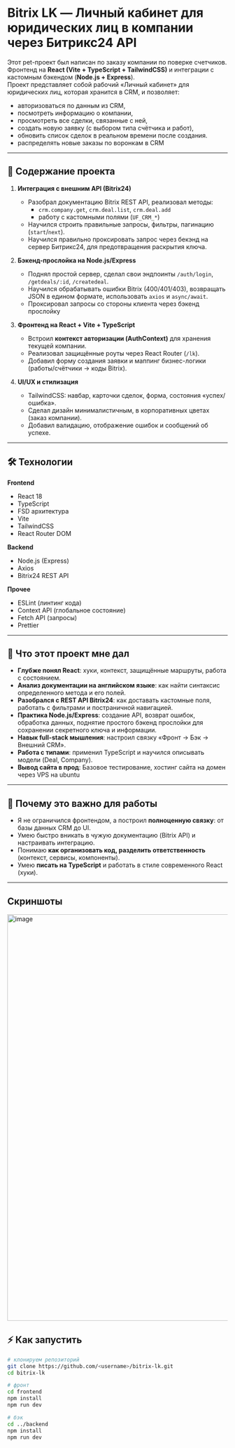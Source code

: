 # Bitrix LK — Личный кабинет для юридических лиц в компании через Битрикс24 API

Этот pet-проект был написан по заказу компании по поверке счетчиков. Фронтенд на **React (Vite + TypeScript + TailwindCSS)** и интеграции с кастомным бэкендом (**Node.js + Express**).  
Проект представляет собой рабочий «Личный кабинет» для юридических лиц, которая хранится в CRM, и позволяет:

- авторизоваться по данным из CRM,
- посмотреть информацию о компании,
- просмотреть все сделки, связанные с ней,
- создать новую заявку (с выбором типа счётчика и работ),
- обновить список сделок в реальном времени после создания.
- распределять новые заказы по воронкам в CRM
---

## 🎯 Содержание проекта

1. **Интеграция с внешним API (Bitrix24)**  
   - Разобрал документацию Bitrix REST API, реализовал методы:
     - `crm.company.get`, `crm.deal.list`, `crm.deal.add`
     - работу с кастомными полями (`UF_CRM_*`)
   - Научился строить правильные запросы, фильтры, пагинацию (`start`/`next`).
   - Научился правильно проксировать запрос через бекэнд на сервер Битрикс24, для предотвращения раскрытия ключа.

2. **Бэкенд-прослойка на Node.js/Express**  
   - Поднял простой сервер, сделал свои эндпоинты `/auth/login`, `/getdeals/:id`, `/createdeal`.  
   - Научился обрабатывать ошибки Bitrix (400/401/403), возвращать JSON в едином формате, использовать `axios` и `async/await`.
   - Проксировал запросы со стороны клиента через бэкенд прослойку

3. **Фронтенд на React + Vite + TypeScript**  
   - Встроил **контекст авторизации (AuthContext)** для хранения текущей компании.  
   - Реализовал защищённые роуты через React Router (`/lk`).    
   - Добавил форму создания заявки и маппинг бизнес-логики (работы/счётчики → коды Bitrix).

4. **UI/UX и стилизация**  
   - TailwindCSS: навбар, карточки сделок, форма, состояния «успех/ошибка».  
   - Сделал дизайн минималистичным, в корпоративных цветах (заказ компании).  
   - Добавил валидацию, отображение ошибок и сообщений об успехе.
---

## 🛠️ Технологии

**Frontend**
- React 18
- TypeScript
- FSD архитектура
- Vite
- TailwindCSS
- React Router DOM

**Backend**
- Node.js (Express)
- Axios
- Bitrix24 REST API

**Прочее**
- ESLint (линтинг кода)
- Context API (глобальное состояние)
- Fetch API (запросы)
- Prettier

---

## 🌱 Что этот проект мне дал

- **Глубже понял React**: хуки, контекст, защищённые маршруты, работа с состоянием.
- **Анализ документации на английском языке**: как найти синтаксис определенного метода и его полей.
- **Разобрался с REST API Bitrix24**: как доставать кастомные поля, работать с фильтрами и постраничной навигацией.
- **Практика Node.js/Express**: создание API, возврат ошибок, обработка данных, поднятие простого бэкенд прослойки для сохранении секретного ключа и информации.  
- **Навык full-stack мышления**: настроил связку «Фронт → Бэк → Внешний CRM».  
- **Работа с типами**: применил TypeScript и научился описывать модели (Deal, Company).
- **Вывод сайта в прод**: Базовое тестирование, хостинг сайта на домен через VPS на ubuntu

---

## 📌 Почему это важно для работы

- Я не ограничился фронтендом, а построил **полноценную связку**: от базы данных CRM до UI.  
- Умею быстро вникать в чужую документацию (Bitrix API) и настраивать интеграцию.  
- Понимаю **как организовать код, разделить ответственность** (контекст, сервисы, компоненты).  
- Умею **писать на TypeScript** и работать в стиле современного React (хуки).  
---

## Cкриншоты
<img width="1920" height="927" alt="image" src="https://github.com/user-attachments/assets/5ca9b471-b5cc-4469-bbac-9d2a4dc4582f" />


## ⚡ Как запустить

```bash
# клонируем репозиторий
git clone https://github.com/<username>/bitrix-lk.git
cd bitrix-lk

# фронт
cd frontend
npm install
npm run dev

# бэк
cd ../backend
npm install
npm run dev

